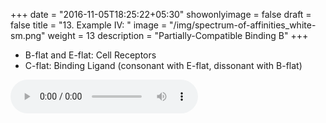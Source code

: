 +++
date = "2016-11-05T18:25:22+05:30"
showonlyimage = false
draft = false
title = "13. Example IV: "
image = "/img/spectrum-of-affinities_white-sm.png"
weight = 13
description = "Partially-Compatible Binding B"
+++

- B-flat and E-flat: Cell Receptors 
- C-flat: Binding Ligand (consonant with E-flat, dissonant with B-flat)

<audio controls>
    <source src="/audio/Binding_E.mp3" type="audio/mpeg">
    Your browser does not support the audio tag.
</audio>

<!-- /audio/Binding_C.mp3
/audio/Binding_D.mp3
/audio/Binding_E.mp3
/audio/Binding_Cb.mp3
/audio/Binding_Db.mp3

/audio/Receptor_Ab_Eb_good.mp3
/audio/Receptor_C_G.mp3
/audio/Receptor_Gb_Db_bad.mp3
/audio/Receptor_Bb_Eb.mp3
/audio/Receptor_Eb_Bb.mp3 -->